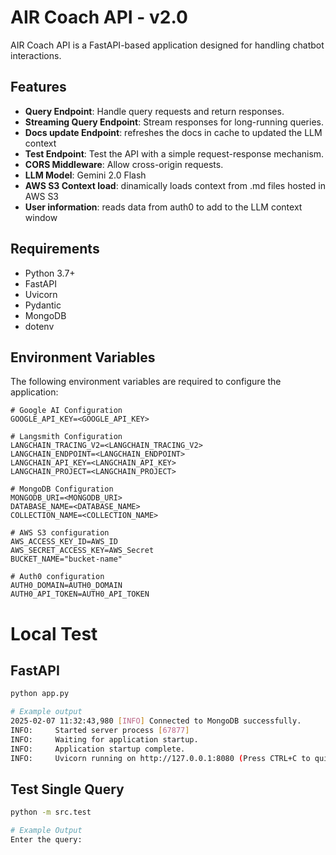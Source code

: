 # AIR Coach API - v2.0

AIR Coach API is a FastAPI-based application designed for handling chatbot interactions.

## Features

- **Query Endpoint**: Handle query requests and return responses.
- **Streaming Query Endpoint**: Stream responses for long-running queries.
- **Docs update Endpoint**: refreshes the docs in cache to updated the LLM context
- **Test Endpoint**: Test the API with a simple request-response mechanism.
- **CORS Middleware**: Allow cross-origin requests.
- **LLM Model**: Gemini 2.0 Flash
- **AWS S3 Context load**: dinamically loads context from .md files hosted in AWS S3
- **User information**: reads data from auth0 to add to the LLM context window

## Requirements

- Python 3.7+
- FastAPI
- Uvicorn
- Pydantic
- MongoDB
- dotenv

## Environment Variables

The following environment variables are required to configure the application:

```
# Google AI Configuration
GOOGLE_API_KEY=<GOOGLE_API_KEY>

# Langsmith Configuration
LANGCHAIN_TRACING_V2=<LANGCHAIN_TRACING_V2>
LANGCHAIN_ENDPOINT=<LANGCHAIN_ENDPOINT>
LANGCHAIN_API_KEY=<LANGCHAIN_API_KEY>
LANGCHAIN_PROJECT=<LANGCHAIN_PROJECT>

# MongoDB Configuration
MONGODB_URI=<MONGODB_URI>
DATABASE_NAME=<DATABASE_NAME>
COLLECTION_NAME=<COLLECTION_NAME>

# AWS S3 configuration
AWS_ACCESS_KEY_ID=AWS_ID
AWS_SECRET_ACCESS_KEY=AWS_Secret
BUCKET_NAME="bucket-name"

# Auth0 configuration
AUTH0_DOMAIN=AUTH0_DOMAIN
AUTH0_API_TOKEN=AUTH0_API_TOKEN
```

# Local Test

## FastAPI

```sh
python app.py

# Example output
2025-02-07 11:32:43,980 [INFO] Connected to MongoDB successfully.
INFO:     Started server process [67877]
INFO:     Waiting for application startup.
INFO:     Application startup complete.
INFO:     Uvicorn running on http://127.0.0.1:8080 (Press CTRL+C to quit)

```

## Test Single Query

```sh
python -m src.test

# Example Output
Enter the query: 

```
